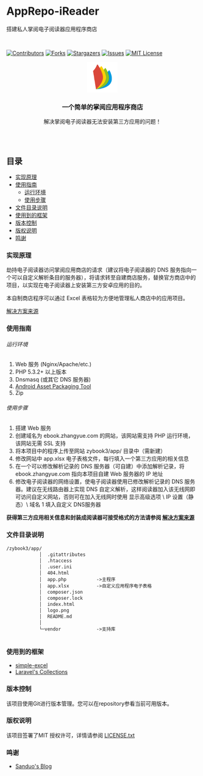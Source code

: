 

# AppRepo-iReader

搭建私人掌阅电子阅读器应用程序商店

<br />

<p align="center">
  
<!-- PROJECT SHIELDS -->

[![Contributors][contributors-shield]][contributors-url]
[![Forks][forks-shield]][forks-url]
[![Stargazers][stars-shield]][stars-url]
[![Issues][issues-shield]][issues-url]
[![MIT License][license-shield]][license-url]
</p>

<!-- PROJECT LOGO -->
<p align="center">  
  <a href="https://github.com/RoyLaw/AppRepo-iReader">
    <img src="logo.png" alt="Logo" width="80" height="80">
  </a>

  <h3 align="center">一个简单的掌阅应用程序商店</h3>
  <p align="center">
    解决掌阅电子阅读器无法安装第三方应用的问题！
    <br />

  </p>

</p>

<br />
<br />
 
## 目录

- [实现原理](#实现原理)
- [使用指南](#使用指南)
  - [运行环境](#运行环境)
  - [使用步骤](#使用步骤)
- [文件目录说明](#文件目录说明)
- [使用到的框架](#使用到的框架)
- [版本控制](#版本控制)
- [版权说明](#版权说明)
- [鸣谢](#鸣谢)

### 实现原理

劫持电子阅读器访问掌阅应用商店的请求（建议将电子阅读器的 DNS 服务指向一个可以自定义解析条目的服务器），将请求转至自建商店服务，替换官方商店中的项目，以实现在电子阅读器上安装第三方安卓应用的目的。

本自制商店程序可以通过 Excel 表格较为方便地管理私人商店中的应用项目。

[解决方案来源](https://hksanduo.github.io/2021/11/09/2021-11-09-ireader-smart-xs-pro-crack)

### 使用指南


###### 运行环境

1. Web 服务 (Nginx/Apache/etc.)
2. PHP 5.3.2+ 以上版本
3. Dnsmasq (或其它 DNS 服务器)
4. [Android Asset Packaging Tool](https://thismj.cn/2019/03/06/aapt-ming-ling-xing-shi-yong-shi-jian/)
5. Zip

###### 使用步骤

1. 搭建 Web 服务
2. 创建域名为 ebook.zhangyue.com 的网站，该网站需支持 PHP 运行环境，该网站无需 SSL 支持
3. 将本项目中的程序上传至网站 zybook3/app/ 目录中（需新建）
4. 修改网站中 app.xlsx 电子表格文件，每行填入一个第三方应用的相关信息
5. 在一个可以修改解析记录的 DNS 服务器（可自建）中添加解析记录，将 ebook.zhangyue.com 指向本项目自建 Web 服务器的 IP 地址
6. 修改电子阅读器的网络设置，使电子阅读器使用已修改解析记录的 DNS 服务器。建议在无线路由器上实现 DNS 自定义解析，这样阅读器加入该无线网即可访问自定义网站，否则可在加入无线网时使用 显示高级选项 \ IP 设置（静态）\ 域名 1 填入自定义 DNS服务器

**获得第三方应用相关信息和封装成阅读器可接受格式的方法请参阅 [解决方案来源](https://hksanduo.github.io/2021/11/09/2021-11-09-ireader-smart-xs-pro-crack)**

### 文件目录说明

```
/zybook3/app/
            │  .gitattributes
            │  .htaccess
            │  .user.ini
            │  404.html
            │  app.php           ->主程序
            │  app.xlsx          ->自定义应用程序电子表格
            │  composer.json
            │  composer.lock
            │  index.html
            │  logo.png
            │  README.md
            │  
            └─vendor             ->支持库


```


### 使用到的框架

- [simple-excel](https://github.com/spatie/simple-excel)
- [Laravel's Collections](https://github.com/tighten/collect)


### 版本控制

该项目使用Git进行版本管理。您可以在repository参看当前可用版本。


### 版权说明

该项目签署了MIT 授权许可，详情请参阅 [LICENSE.txt](https://github.com/RoyLaw/AppRepo-iReader/blob/main/LICENSE)

### 鸣谢


- [Sanduo's Blog](https://hksanduo.github.io/)


<!-- links -->
[your-project-path]:shaojintian/Best_README_template
[contributors-shield]: https://img.shields.io/github/contributors/RoyLaw/AppRepo-iReader.svg?style=flat-square
[contributors-url]: https://github.com/RoyLaw/AppRepo-iReader/graphs/contributors
[forks-shield]: https://img.shields.io/github/forks/RoyLaw/AppRepo-iReader.svg?style=flat-square
[forks-url]: https://github.com/RoyLaw/AppRepo-iReader/network/members
[stars-shield]: https://img.shields.io/github/stars/RoyLaw/AppRepo-iReader.svg?style=flat-square
[stars-url]: https://github.com/RoyLaw/AppRepo-iReader/stargazers
[issues-shield]: https://img.shields.io/github/issues/RoyLaw/AppRepo-iReader.svg?style=flat-square
[issues-url]: https://img.shields.io/github/issues/RoyLaw/AppRepo-iReader.svg
[license-shield]: https://img.shields.io/github/license/RoyLaw/AppRepo-iReader.svg?style=flat-square
[license-url]: https://github.com/RoyLaw/AppRepo-iReader/blob/master/LICENSE.txt



